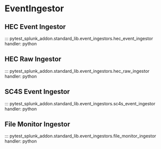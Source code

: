 # EventIngestor

## HEC Event Ingestor

::: pytest_splunk_addon.standard_lib.event_ingestors.hec_event_ingestor
    handler: python


## HEC Raw Ingestor

::: pytest_splunk_addon.standard_lib.event_ingestors.hec_raw_ingestor
    handler: python


## SC4S Event Ingestor

::: pytest_splunk_addon.standard_lib.event_ingestors.sc4s_event_ingestor
    handler: python


## File Monitor Ingestor

::: pytest_splunk_addon.standard_lib.event_ingestors.file_monitor_ingestor
    handler: python


